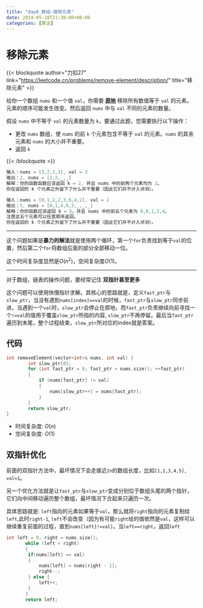 ```yaml
---
title: "day0_数组-移除元素"
date: 2024-05-28T21:30:00+08:00
categories: [算法]
---
```


# 移除元素

{{< blockquote author="力扣27" link="https://leetcode.cn/problems/remove-element/description/" title="移除元素" >}}

给你一个数组 `nums` 和一个值 `val`，你需要 **[原地](https://baike.baidu.com/item/原地算法)** 移除所有数值等于 `val` 的元素。元素的顺序可能发生改变。然后返回 `nums` 中与 `val` 不同的元素的数量。

假设 `nums` 中不等于 `val` 的元素数量为 `k`，要通过此题，您需要执行以下操作：

- 更改 `nums` 数组，使 `nums` 的前 `k` 个元素包含不等于 `val` 的元素。`nums` 的其余元素和 `nums` 的大小并不重要。
- 返回 `k`

{{< /blockquote >}}

```c++
输入：nums = [3,2,2,3], val = 3
输出：2, nums = [2,2,_,_]
解释：你的函数函数应该返回 k = 2, 并且 nums 中的前两个元素均为 2。
你在返回的 k 个元素之外留下了什么并不重要（因此它们并不计入评测）。

输入：nums = [0,1,2,2,3,0,4,2], val = 2
输出：5, nums = [0,1,4,0,3,_,_,_]
解释：你的函数应该返回 k = 5，并且 nums 中的前五个元素为 0,0,1,3,4。
注意这五个元素可以任意顺序返回。
你在返回的 k 个元素之外留下了什么并不重要（因此它们并不计入评测）。   
```

---

这个问题如果是**暴力的解法**就是使用两个循环，第一个`for`负责找到等于`val`的位置，然后第二个`for`将数组后面的部分全部移动一位。

这个时间复杂度显然是$O(n^2)$，空间复杂度$O(1)$。

---

对于数组，链表的操作问题，要经常记住 **双指针甚至更多**

这个问题可以使用快慢指针求解。其核心的思路就是，定义`fast_ptr`与`slow_ptr`，当没有遇到`nums[index]==val`的时候，`fast_ptr`与`slow_ptr`同步前进，当遇到一个`val`时，`slow_ptr`会停止在原地，而`fast_ptr`负责继续向前寻找一个`!=val`的值用于覆盖`slow_ptr`所指的内容, `slow_ptr`不再停留。最后当`fast_ptr`遍历到末尾，整个过程结束，`slow_ptr`所对应的index就是答案。

## 代码

```c++
int removeElement(vector<int>& nums, int val) {
        int slow_ptr{0};
        for (int fast_ptr = 0; fast_ptr < nums.size(); ++fast_ptr)
        {
            if (nums[fast_ptr] != val)
            {
                nums[slow_ptr++] = nums[fast_ptr];
            }
        }
        return slow_ptr;
}
```

+ 时间复杂度: $O(n)$
+ 空间复杂度: $O(1)$



## 双指针优化

前面的双指针方法中，最坏情况下会走接近`2n`的数组长度，比如`[1,2,3,4,5], val=1`。

另一个优化方法就是让`fast_ptr`与`slow_ptr`变成分别位于数组头尾的两个指针，它们向中间移动遍历整个数组，最坏情况下合起来只遍历一次。

具体思路就是: `left`指向的元素如果等于`val`，那么就将`right`指向的元素复制给`left`,此时`right-1`, `left`不会改变（因为有可能`right`给的值依然是`val`，这样可以继续重复前面的过程，直到`nums[left]!=val`）。当`left==right`，返回`left`

```c++
int left = 0, right = nums.size();
       while (left < right)
       {
        if(nums[left] == val)
        {
            nums[left] = nums[right - 1];
            right--;
        } else {
            left++;
        }
       }
       return left;
```

